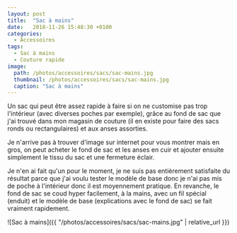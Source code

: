 ```yaml
---
layout: post
title:  "Sac à mains"
date:   2018-11-26 15:48:30 +0100
categories: 
  - Accessoires
tags: 
  - Sac à mains
  - Couture rapide
image:
  path: /photos/accessoires/sacs/sac-mains.jpg
  thumbnail: /photos/accessoires/sacs/sac-mains.jpg
  caption: "Sac à mains"
---
```


Un sac qui peut être assez rapide à faire si on ne customise pas trop l'intérieur (avec diverses poches par exemple), grâce au fond de sac que j'ai trouvé dans mon magasin de couture (il en existe pour faire des sacs ronds ou rectangulaires) et aux anses assorties.

<!-- more -->

Je n'arrive pas à trouver d'image sur internet pour vous montrer mais en gros, on peut acheter le fond de sac et les anses en cuir et ajouter ensuite simplement le tissu du sac et une fermeture éclair. 

Je n'en ai fait qu'un pour le moment, je ne suis pas entièrement satisfaite du résultat parce que j'ai voulu tester le modèle de base donc je n'ai pas mis de poche à l'intérieur donc il est moyennement pratique. En revanche, le fond de sac se coud hyper facilement, à la mains, avec un fil spécial (enduit) et le modèle de base (explications avec le fond de sac) se fait vraiment rapidement. 

![Sac à mains]({{ "/photos/accessoires/sacs/sac-mains.jpg" | relative_url }})
